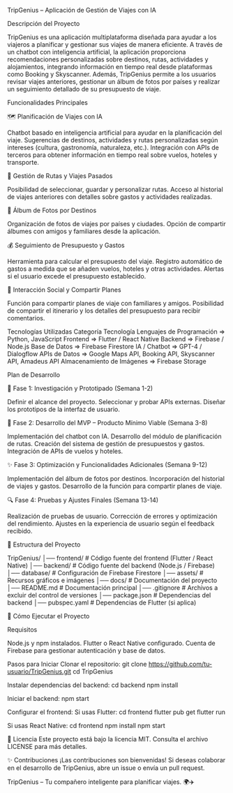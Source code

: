 TripGenius – Aplicación de Gestión de Viajes con IA


Descripción del Proyecto

TripGenius es una aplicación multiplataforma diseñada para ayudar a los viajeros a planificar y gestionar sus viajes de manera eficiente. A través de un chatbot con inteligencia artificial, la aplicación proporciona recomendaciones personalizadas sobre destinos, rutas, actividades y alojamientos, integrando información en tiempo real desde plataformas como Booking y Skyscanner.
Además, TripGenius permite a los usuarios revisar viajes anteriores, gestionar un álbum de fotos por países y realizar un seguimiento detallado de su presupuesto de viaje.


Funcionalidades Principales

🗺️ Planificación de Viajes con IA

Chatbot basado en inteligencia artificial para ayudar en la planificación del viaje.
Sugerencias de destinos, actividades y rutas personalizadas según intereses (cultura, gastronomía, naturaleza, etc.).
Integración con APIs de terceros para obtener información en tiempo real sobre vuelos, hoteles y transporte.

📍 Gestión de Rutas y Viajes Pasados

Posibilidad de seleccionar, guardar y personalizar rutas.
Acceso al historial de viajes anteriores con detalles sobre gastos y actividades realizadas.

📸 Álbum de Fotos por Destinos

Organización de fotos de viajes por países y ciudades.
Opción de compartir álbumes con amigos y familiares desde la aplicación.

💰 Seguimiento de Presupuesto y Gastos

Herramienta para calcular el presupuesto del viaje.
Registro automático de gastos a medida que se añaden vuelos, hoteles y otras actividades.
Alertas si el usuario excede el presupuesto establecido.

👥 Interacción Social y Compartir Planes

Función para compartir planes de viaje con familiares y amigos.
Posibilidad de compartir el itinerario y los detalles del presupuesto para recibir comentarios.

Tecnologías Utilizadas    Categoría	Tecnología
Lenguajes de Programación =>	Python, JavaScript
Frontend =>	Flutter / React Native
Backend =>	Firebase / Node.js
Base de Datos =>	Firebase Firestore
IA / Chatbot =>	GPT-4 / Dialogflow
APIs de Datos =>	Google Maps API, Booking API, Skyscanner API, Amadeus API
Almacenamiento de Imágenes => Firebase Storage

Plan de Desarrollo

📌 Fase 1: Investigación y Prototipado (Semana 1-2)

Definir el alcance del proyecto.
Seleccionar y probar APIs externas.
Diseñar los prototipos de la interfaz de usuario.

🚀 Fase 2: Desarrollo del MVP – Producto Mínimo Viable (Semana 3-8)

Implementación del chatbot con IA.
Desarrollo del módulo de planificación de rutas.
Creación del sistema de gestión de presupuestos y gastos.
Integración de APIs de vuelos y hoteles.

✨ Fase 3: Optimización y Funcionalidades Adicionales (Semana 9-12)

Implementación del álbum de fotos por destinos.
Incorporación del historial de viajes y gastos.
Desarrollo de la función para compartir planes de viaje.

🔍 Fase 4: Pruebas y Ajustes Finales (Semana 13-14)

Realización de pruebas de usuario.
Corrección de errores y optimización del rendimiento.
Ajustes en la experiencia de usuario según el feedback recibido.

📂 Estructura del Proyecto

TripGenius/
│── frontend/            # Código fuente del frontend (Flutter / React Native)
│── backend/             # Código fuente del backend (Node.js / Firebase)
│── database/            # Configuración de Firebase Firestore
│── assets/              # Recursos gráficos e imágenes
│── docs/                # Documentación del proyecto
│── README.md            # Documentación principal
│── .gitignore           # Archivos a excluir del control de versiones
│── package.json         # Dependencias del backend
│── pubspec.yaml         # Dependencias de Flutter (si aplica)

🚀 Cómo Ejecutar el Proyecto

Requisitos

Node.js y npm instalados.
Flutter o React Native configurado.
Cuenta de Firebase para gestionar autenticación y base de datos.

Pasos para Iniciar
Clonar el repositorio:
git clone https://github.com/tu-usuario/TripGenius.git
cd TripGenius

Instalar dependencias del backend:
cd backend
npm install

Iniciar el backend:
npm start

Configurar el frontend:
Si usas Flutter:
cd frontend
flutter pub get
flutter run

Si usas React Native:
cd frontend
npm install
npm start


📄 Licencia
Este proyecto está bajo la licencia MIT. Consulta el archivo LICENSE para más detalles.

✨ Contribuciones
¡Las contribuciones son bienvenidas! Si deseas colaborar en el desarrollo de TripGenius, abre un issue o envía un pull request.

TripGenius – Tu compañero inteligente para planificar viajes. 🌍✈️
